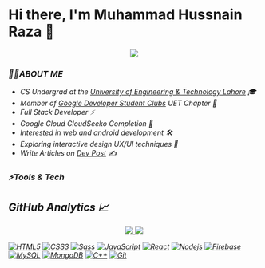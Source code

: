 # Hi there, I'm Muhammad Hussnain Raza 👋

<p align="center">
  <a href="https://github.com/hussnaindev">
    <img src="https://komarev.com/ghpvc/?username=hussnaindev" />
  </a>
</p>

<h3><i>🙋‍♂️ABOUT ME<i/></h3>

  -  CS Undergrad at the [University of Engineering & Technology Lahore](https://uet.edu.pk/) 🎓
  -  Member of [Google Developer Student Clubs](https://developers.google.com/community/dsc) UET Chapter 🚀
  -  Full Stack Developer ⚡
  -  Google Cloud CloudSeeko Completion 🔰
  -  Interested in web and android development 🛠️
  -  Exploring interactive design UX/UI techniques 📱
  -  Write Articles on [Dev Post](https://dev.to/hussnaindev) ✍️

<h3><i>⚡Tools & Tech</i></h3>


## GitHub Analytics 📈

<p align="center">
  <a href="https://github.com/hussnaindev">
    <img src="https://github-readme-stats.vercel.app/api?username=hussnaindev&theme=dark" />
    <img src="https://github-readme-streak-stats.herokuapp.com/?user=hussnaindev&theme=dark" />
  </a>
</p>


[![HTML5](https://img.shields.io/badge/-HTML5-E34F26?style=flat&logo=html5&logoColor=white&link=https://github.com/hussnaindev)](https://github.com/hussnaindev) 
[![CSS3](https://img.shields.io/badge/-CSS3-1572B6?style=flat&logo=css3&link=https://github.com/hussnaindev)](https://github.com/hussnaindev) 
[![Sass](https://img.shields.io/badge/-SCSS-aliceblue?style=flat&logo=sass&link=https://github.com/hussnaindev)](https://github.com/hussnaindev) 
[![JavaScript](https://img.shields.io/badge/-JavaScript-black?style=flat&logo=javascript&link=https://github.com/hussnaindev)](https://github.com/hussnaindev) 
[![React](https://img.shields.io/badge/-React-black?style=flat&logo=react&link=https://github.com/hussnaindev)](https://github.com/hussnaindev) 
[![Nodejs](https://img.shields.io/badge/-Nodejs-green?style=flat&logo=Node.js&link=https://github.com/hussnaindev)](https://github.com/hussnaindev) 
[![Firebase](https://img.shields.io/badge/-Firebase-white?style=flat&logo=firebase&logoColor=yellow&logoText=blacklink=https://github.com/hussnaindev)](https://github.com/hussnaindev) 
[![MySQL](https://img.shields.io/badge/-MySQL-black?style=flat&logo=mysql&link=https://github.com/hussnaindev)](https://github.com/hussnaindev)
[![MongoDB](https://img.shields.io/badge/-MongoDB-FCA121?style=flat&logo=mongodb&link=https://github.com/hussnaindev)](https://gitlab.com/hussnaindev)
[![C++](https://img.shields.io/badge/-C++-blue?style=flat&logo=c++&link=https://github.com/hussnaindev)](https://gitlab.com/hussnaindev)
[![Git](https://img.shields.io/badge/-Git-black?style=flat&logo=git&link=https://github.com/hussnaindev)](https://github.com/hussnaindev)
